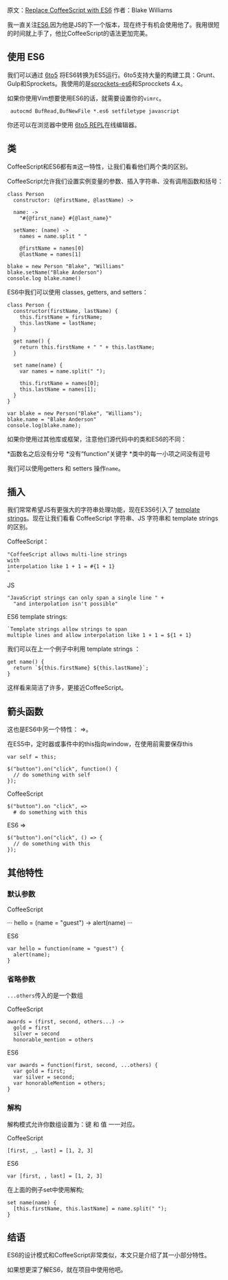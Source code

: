 原文：[Replace CoffeeScript with ES6](https://robots.thoughtbot.com/replace-coffeescript-with-es6?utm_source=javascriptweekly&utm_medium=email)
作者：Blake Williams

我一直关注[ES6](http://es6.ruanyifeng.com/),因为他是JS的下一个版本，现在终于有机会使用他了。我用很短的时间就上手了，他比CoffeeScript的语法更加完美。

## 使用 ES6
我们可以通过 [6to5](https://babeljs.io/) 将ES6转换为ES5运行。6to5支持大量的构建工具：Grunt、Gulp和Sprockets。我使用的是[sprockets-es6](https://github.com/josh/sprockets-es6)和Sprocckets 4.x。

如果你使用Vim想要使用ES6的话，就需要设置你的`vimrc`。

     autocmd BufRead,BufNewFile *.es6 setfiletype javascript

你还可以在浏览器中使用 [6to5 REPL](https://babeljs.io/repl/)在线编辑器。

## 类
CoffeeScript和ES6都有`类`这一特性，让我们看看他们两个类的区别。

CoffeeScript允许我们设置实例变量的参数、插入字符串、没有调用函数和括号：

```
class Person
  constructor: (@firstName, @lastName) ->

  name: ->
    "#{@first_name} #{@last_name}"

  setName: (name) ->
    names = name.split " "

    @firstName = names[0]
    @lastName = names[1]

blake = new Person "Blake", "Williams"
blake.setName("Blake Anderson")
console.log blake.name()
```

ES6中我们可以使用 classes, getters, and setters：

```
class Person {
  constructor(firstName, lastName) {
    this.firstName = firstName;
    this.lastName = lastName;
  }

  get name() {
    return this.firstName + " " + this.lastName;
  }

  set name(name) {
    var names = name.split(" ");

    this.firstName = names[0];
    this.lastName = names[1];
  }
}

var blake = new Person("Blake", "Williams");
blake.name = "Blake Anderson"
console.log(blake.name);
```

如果你使用过其他库或框架，注意他们源代码中的类和ES6的不同：

*函数名之后没有分号
*没有“function”关键字
*类中的每一小项之间没有逗号

我们可以使用getters 和 setters 操作`name`。

## 插入
我们常常希望JS有更强大的字符串处理功能，现在E3S6引入了 [template strings](https://developer.mozilla.org/en-US/docs/Web/JavaScript/Reference/template_strings)。现在让我们看看 CoffeeScript 字符串、JS 字符串和 template strings的区别。

CoffeeScript：

```
"CoffeeScript allows multi-line strings
with
interpolation like 1 + 1 = #{1 + 1}
"
```
JS

```
"JavaScript strings can only span a single line " +
  "and interpolation isn't possible"
```

ES6 template strings:

```
`Template strings allow strings to span
multiple lines and allow interpolation like 1 + 1 = ${1 + 1}
```

我们可以在上一个例子中利用 template strings ：

```
get name() {
  return `${this.firstName} ${this.lastName}`;
}
```

这样看来简洁了许多，更接近CoffeeScript。

## 箭头函数
这也是ES6中另一个特性： =>。

在ES5中，定时器或事件中的this指向window，在使用前需要保存this

```
var self = this;

$("button").on("click", function() {
  // do something with self
});
```

CoffeeScript

```
$("button").on "click", =>
  # do something with this
```

ES6 =>

```
$("button").on("click", () => {
  // do something with this
});
```

## 其他特性

### 默认参数
CoffeeScript

···
hello = (name = "guest") ->
  alert(name)
···

ES6

```
var hello = function(name = "guest") {
  alert(name);
}
```

### 省略参数
`...others`传入的是一个数组

CoffeeScript

```
awards = (first, second, others...) ->
  gold = first
  silver = second
  honorable_mention = others
```

ES6

```
var awards = function(first, second, ...others) {
  var gold = first;
  var silver = second;
  var honorableMention = others;
}
```

### 解构
解构模式允许你数组设置为：键 和 值 一一对应。

CoffeeScript

```
[first, _, last] = [1, 2, 3]
```

ES6

```
var [first, , last] = [1, 2, 3]
```

在上面的例子set中使用解构;

```
set name(name) {
  [this.firstName, this.lastName] = name.split(" ");
}
```

## 结语
ES6的设计模式和CoffeeScript非常类似，本文只是介绍了其一小部分特性。

如果想更深了解ES6，就在项目中使用他吧。